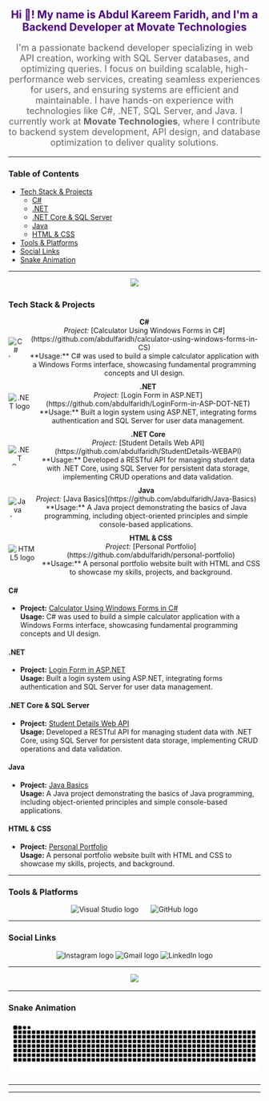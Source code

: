 <h2 align="center" style="color: #4B0082;">Hi 👋! My name is Abdul Kareem Faridh, and I'm a Backend Developer at Movate Technologies</h2>

<p align="center" style="font-size: 18px; color: #666666;">
  I'm a passionate backend developer specializing in web API creation, working with SQL Server databases, and optimizing queries. I focus on building scalable, high-performance web services, creating seamless experiences for users, and ensuring systems are efficient and maintainable. I have hands-on experience with technologies like C#, .NET, SQL Server, and Java. I currently work at <strong>Movate Technologies</strong>, where I contribute to backend system development, API design, and database optimization to deliver quality solutions.
</p>

---

### Table of Contents

- [Tech Stack & Projects](#tech-stack--projects)
  - [C#](#c)
  - [.NET](#net)
  - [.NET Core & SQL Server](#net-core--sql-server)
  - [Java](#java)
  - [HTML & CSS](#html--css)
- [Tools & Platforms](#tools--platforms)
- [Social Links](#social-links)
- [Snake Animation](#snake-animation)

---
<!-- Girl Wink GIF placed here -->
<p align="center">
  <img height="150" src="https://i.imgflip.com/65efzo.gif" />
</p>


###
### Tech Stack & Projects

<div align="center">
  <!-- C# -->
  <div style="display: flex; align-items: center; margin-bottom: 10px;">
    <img src="https://cdn.jsdelivr.net/gh/devicons/devicon/icons/csharp/csharp-original.svg" height="40" alt="C# logo" style="margin-right: 10px;"/>
    <div>
      <strong>C#</strong><br />
      <em>Project:</em> [Calculator Using Windows Forms in C#](https://github.com/abdulfaridh/calculator-using-windows-forms-in-CS)<br />
      **Usage:** C# was used to build a simple calculator application with a Windows Forms interface, showcasing fundamental programming concepts and UI design.
    </div>
  </div>
  
  <!-- .NET -->
  <div style="display: flex; align-items: center; margin-bottom: 10px;">
    <img src="https://cdn.jsdelivr.net/gh/devicons/devicon/icons/dot-net/dot-net-original.svg" height="40" alt=".NET logo" style="margin-right: 10px;"/>
    <div>
      <strong>.NET</strong><br />
      <em>Project:</em> [Login Form in ASP.NET](https://github.com/abdulfaridh/LoginForm-in-ASP-DOT-NET)<br />
      **Usage:** Built a login system using ASP.NET, integrating forms authentication and SQL Server for user data management.
    </div>
  </div>
  
  <!-- .NET Core -->
  <div style="display: flex; align-items: center; margin-bottom: 10px;">
    <img src="https://cdn.jsdelivr.net/gh/devicons/devicon/icons/dotnetcore/dotnetcore-original.svg" height="40" alt=".NET Core logo" style="margin-right: 10px;"/>
    <div>
      <strong>.NET Core</strong><br />
      <em>Project:</em> [Student Details Web API](https://github.com/abdulfaridh/StudentDetails-WEBAPI)<br />
      **Usage:** Developed a RESTful API for managing student data with .NET Core, using SQL Server for persistent data storage, implementing CRUD operations and data validation.
    </div>
  </div>

  <!-- Java -->
  <div style="display: flex; align-items: center; margin-bottom: 10px;">
    <img src="https://cdn.jsdelivr.net/gh/devicons/devicon/icons/java/java-original.svg" height="40" alt="Java logo" style="margin-right: 10px;"/>
    <div>
      <strong>Java</strong><br />
      <em>Project:</em> [Java Basics](https://github.com/abdulfaridh/Java-Basics)<br />
      **Usage:** A Java project demonstrating the basics of Java programming, including object-oriented principles and simple console-based applications.
    </div>
  </div>

  <!-- HTML & CSS -->
  <div style="display: flex; align-items: center; margin-bottom: 10px;">
    <img src="https://cdn.jsdelivr.net/gh/devicons/devicon/icons/html5/html5-original.svg" height="40" alt="HTML5 logo" style="margin-right: 10px;"/>
    <div>
      <strong>HTML & CSS</strong><br />
      <em>Project:</em> [Personal Portfolio](https://github.com/abdulfaridh/personal-portfolio)<br />
      **Usage:** A personal portfolio website built with HTML and CSS to showcase my skills, projects, and background.
    </div>
  </div>
</div>

#### **C#**
- **Project:** [Calculator Using Windows Forms in C#](https://github.com/abdulfaridh/calculator-using-windows-forms-in-CS)  
  **Usage:** C# was used to build a simple calculator application with a Windows Forms interface, showcasing fundamental programming concepts and UI design.

#### **.NET**
- **Project:** [Login Form in ASP.NET](https://github.com/abdulfaridh/LoginForm-in-ASP-DOT-NET)  
  **Usage:** Built a login system using ASP.NET, integrating forms authentication and SQL Server for user data management.

#### **.NET Core & SQL Server**
- **Project:** [Student Details Web API](https://github.com/abdulfaridh/StudentDetails-WEBAPI)  
  **Usage:** Developed a RESTful API for managing student data with .NET Core, using SQL Server for persistent data storage, implementing CRUD operations and data validation.

#### **Java**
- **Project:** [Java Basics](https://github.com/abdulfaridh/Java-Basics)  
  **Usage:** A Java project demonstrating the basics of Java programming, including object-oriented principles and simple console-based applications.

#### **HTML & CSS**
- **Project:** [Personal Portfolio](https://github.com/abdulfaridh/personal-portfolio)  
  **Usage:** A personal portfolio website built with HTML and CSS to showcase my skills, projects, and background.

---

### Tools & Platforms

<p align="center">
  <!-- Visual Studio -->
  <img src="https://skillicons.dev/icons?i=visualstudio" height="40" alt="Visual Studio logo" style="margin-right: 20px;"/>
  <!-- GitHub -->
  <img src="https://img.shields.io/static/v1?message=GitHub&logo=github&label=&color=181717&logoColor=white&labelColor=&style=for-the-badge" height="40" alt="GitHub logo" />
</p>

---

### Social Links

<p align="center">
  <img src="https://img.shields.io/static/v1?message=Instagram&logo=instagram&label=&color=E4405F&logoColor=white&labelColor=&style=for-the-badge" height="35" alt="Instagram logo" />
  <img src="https://img.shields.io/static/v1?message=Gmail&logo=gmail&label=&color=D14836&logoColor=white&labelColor=&style=for-the-badge" height="35" alt="Gmail logo" />
  <img src="https://img.shields.io/static/v1?message=LinkedIn&logo=linkedin&label=&color=0077B5&logoColor=white&labelColor=&style=for-the-badge" height="35" alt="LinkedIn logo" />
</p>

---

<div align="center">
  <img src="https://profile-counter.glitch.me/abdulfaridh/count.svg?" />
</div>

---

### Snake Animation

[![Snake animation](https://raw.githubusercontent.com/abdulfaridh/AKF/output/snake.svg)](https://github.com/abdulfaridh/AKF)

---



---
